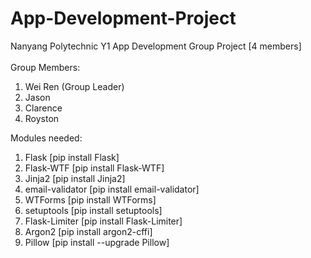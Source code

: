 # App-Development-Project
Nanyang Polytechnic Y1 App Development Group Project [4 members] 
<br>
<br>
Group Members: 
<br>
<ol>
  <li>Wei Ren (Group Leader)</li>
  <li>Jason</li>
  <li>Clarence</li>
  <li>Royston</li>
</ol>
Modules needed:
<ol>
  <li>Flask [pip install Flask]</li>
  <li>Flask-WTF [pip install Flask-WTF]</li>
  <li>Jinja2 [pip install Jinja2]</li>
  <li>email-validator [pip install email-validator]</li>
  <li>WTForms [pip install WTForms]</li>
  <li>setuptools [pip install setuptools]</li>
  <li>Flask-Limiter [pip install Flask-Limiter]</li>
  <li>Argon2 [pip install argon2-cffi]</li>
  <li>Pillow [pip install --upgrade Pillow]</li>
</ol>	

